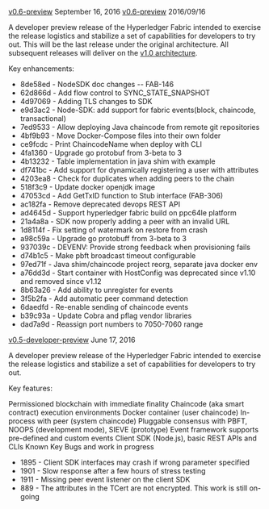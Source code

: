 

[v0.6-preview](https://github.com/hyperledger/fabric/tree/v0.6) September 16, 2016
[v0.6-preview](https://github.com/hyperledger/fabric/tree/v0.6) 2016/09/16

A developer preview release of the Hyperledger Fabric intended
to exercise the release logistics and stabilize a set of capabilities for
developers to try out. This will be the last release under the original
architecture. All subsequent releases will deliver on the
[v1.0 architecture](TODO).

Key enhancements:

* 8de58ed - NodeSDK doc changes -- FAB-146
* 62d866d - Add flow control to SYNC_STATE_SNAPSHOT
* 4d97069 - Adding TLS changes to SDK
* e9d3ac2 - Node-SDK: add support for fabric events(block, chaincode, transactional)
* 7ed9533 - Allow deploying Java chaincode from remote git repositories
* 4bf9b93 - Move Docker-Compose files into their own folder
* ce9fcdc - Print ChaincodeName when deploy with CLI
* 4fa1360 - Upgrade go protobuf from 3-beta to 3
* 4b13232 - Table implementation in java shim with example
* df741bc - Add support for dynamically registering a user with attributes
* 4203ea8 - Check for duplicates when adding peers to the chain
* 518f3c9 - Update docker openjdk image
* 47053cd - Add GetTxID function to Stub interface (FAB-306)
* ac182fa - Remove deprecated devops REST API
* ad4645d - Support hyperledger fabric build on ppc64le platform
* 21a4a8a - SDK now properly adding a peer with an invalid URL
* 1d8114f - Fix setting of watermark on restore from crash
* a98c59a - Upgrade go protobuff from 3-beta to 3
* 937039c - DEVENV: Provide strong feedback when provisioning fails
* d74b1c5 - Make pbft broadcast timeout configurable
* 97ed71f - Java shim/chaincode project reorg, separate java docker env
* a76dd3d - Start container with HostConfig was deprecated since v1.10 and removed since v1.12
* 8b63a26 - Add ability to unregister for events
* 3f5b2fa - Add automatic peer command detection
* 6daedfd - Re-enable sending of chaincode events
* b39c93a - Update Cobra and pflag vendor libraries
* dad7a9d - Reassign port numbers to 7050-7060 range                                

[v0.5-developer-preview](https://github.com/hyperledger-archives/fabric/tree/v0.5-developer-preview)
June 17, 2016

A developer preview release of the Hyperledger Fabric intended
to exercise the release logistics and stabilize a set of capabilities for
developers to try out.

Key features:

Permissioned blockchain with immediate finality
Chaincode (aka smart contract) execution environments
Docker container (user chaincode)
In-process with peer (system chaincode)
Pluggable consensus with PBFT, NOOPS (development mode), SIEVE (prototype)
Event framework supports pre-defined and custom events
Client SDK (Node.js), basic REST APIs and CLIs
Known Key Bugs and work in progress

* 1895 - Client SDK interfaces may crash if wrong parameter specified
* 1901 - Slow response after a few hours of stress testing
* 1911 - Missing peer event listener on the client SDK
* 889  - The attributes in the TCert are not encrypted. This work is still on-going
